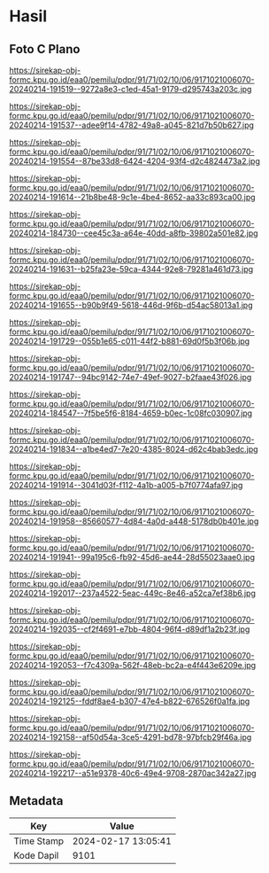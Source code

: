 # Hasil

## Foto C Plano

https://sirekap-obj-formc.kpu.go.id/eaa0/pemilu/pdpr/91/71/02/10/06/9171021006070-20240214-191519--9272a8e3-c1ed-45a1-9179-d295743a203c.jpg

https://sirekap-obj-formc.kpu.go.id/eaa0/pemilu/pdpr/91/71/02/10/06/9171021006070-20240214-191537--adee9f14-4782-49a8-a045-821d7b50b627.jpg

https://sirekap-obj-formc.kpu.go.id/eaa0/pemilu/pdpr/91/71/02/10/06/9171021006070-20240214-191554--87be33d8-6424-4204-93f4-d2c4824473a2.jpg

https://sirekap-obj-formc.kpu.go.id/eaa0/pemilu/pdpr/91/71/02/10/06/9171021006070-20240214-191614--21b8be48-9c1e-4be4-8652-aa33c893ca00.jpg

https://sirekap-obj-formc.kpu.go.id/eaa0/pemilu/pdpr/91/71/02/10/06/9171021006070-20240214-184730--cee45c3a-a64e-40dd-a8fb-39802a501e82.jpg

https://sirekap-obj-formc.kpu.go.id/eaa0/pemilu/pdpr/91/71/02/10/06/9171021006070-20240214-191631--b25fa23e-59ca-4344-92e8-79281a461d73.jpg

https://sirekap-obj-formc.kpu.go.id/eaa0/pemilu/pdpr/91/71/02/10/06/9171021006070-20240214-191655--b90b9f49-5618-446d-9f6b-d54ac58013a1.jpg

https://sirekap-obj-formc.kpu.go.id/eaa0/pemilu/pdpr/91/71/02/10/06/9171021006070-20240214-191729--055b1e65-c011-44f2-b881-69d0f5b3f06b.jpg

https://sirekap-obj-formc.kpu.go.id/eaa0/pemilu/pdpr/91/71/02/10/06/9171021006070-20240214-191747--94bc9142-74e7-49ef-9027-b2faae43f026.jpg

https://sirekap-obj-formc.kpu.go.id/eaa0/pemilu/pdpr/91/71/02/10/06/9171021006070-20240214-184547--7f5be5f6-8184-4659-b0ec-1c08fc030907.jpg

https://sirekap-obj-formc.kpu.go.id/eaa0/pemilu/pdpr/91/71/02/10/06/9171021006070-20240214-191834--a1be4ed7-7e20-4385-8024-d62c4bab3edc.jpg

https://sirekap-obj-formc.kpu.go.id/eaa0/pemilu/pdpr/91/71/02/10/06/9171021006070-20240214-191914--3041d03f-f112-4a1b-a005-b7f0774afa97.jpg

https://sirekap-obj-formc.kpu.go.id/eaa0/pemilu/pdpr/91/71/02/10/06/9171021006070-20240214-191958--85660577-4d84-4a0d-a448-5178db0b401e.jpg

https://sirekap-obj-formc.kpu.go.id/eaa0/pemilu/pdpr/91/71/02/10/06/9171021006070-20240214-191941--99a195c6-fb92-45d6-ae44-28d55023aae0.jpg

https://sirekap-obj-formc.kpu.go.id/eaa0/pemilu/pdpr/91/71/02/10/06/9171021006070-20240214-192017--237a4522-5eac-449c-8e46-a52ca7ef38b6.jpg

https://sirekap-obj-formc.kpu.go.id/eaa0/pemilu/pdpr/91/71/02/10/06/9171021006070-20240214-192035--cf2f4691-e7bb-4804-96f4-d89df1a2b23f.jpg

https://sirekap-obj-formc.kpu.go.id/eaa0/pemilu/pdpr/91/71/02/10/06/9171021006070-20240214-192053--f7c4309a-562f-48eb-bc2a-e4f443e6209e.jpg

https://sirekap-obj-formc.kpu.go.id/eaa0/pemilu/pdpr/91/71/02/10/06/9171021006070-20240214-192125--fddf8ae4-b307-47e4-b822-676526f0a1fa.jpg

https://sirekap-obj-formc.kpu.go.id/eaa0/pemilu/pdpr/91/71/02/10/06/9171021006070-20240214-192158--af50d54a-3ce5-4291-bd78-97bfcb29f46a.jpg

https://sirekap-obj-formc.kpu.go.id/eaa0/pemilu/pdpr/91/71/02/10/06/9171021006070-20240214-192217--a51e9378-40c6-49e4-9708-2870ac342a27.jpg


## Metadata

| Key        | Value               |
| ---------- | ------------------- |
| Time Stamp | 2024-02-17 13:05:41 |
| Kode Dapil | 9101                |



